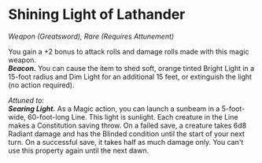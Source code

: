# Shining Light of Lathander
*Weapon (Greatsword), Rare (Requires Attunement)*

You gain a +2 bonus to attack rolls and damage rolls made with this magic weapon.  
***Beacon.*** You can cause the item to shed soft, orange tinted Bright Light in a 15-foot radius and Dim Light for an additional 15 feet, or extinguish the light (no action required).  

*Attuned to:*  
***Searing Light.*** As a Magic action, you can launch a sunbeam in a 5-foot-wide, 60-foot-long Line. This light is sunlight. Each creature in the Line makes a Constitution saving throw. On a failed save, a creature takes 6d8 Radiant damage and has the Blinded condition until the start of your next turn. On a successful save, it takes half as much damage only. You can't use this property again until the next dawn.